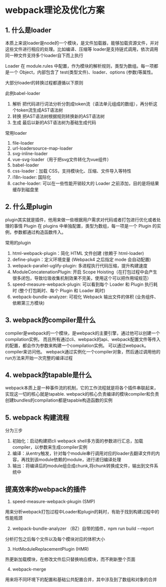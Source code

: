 # webpack理论及优化方案

## 1. 什么是loader

本质上来说loader是node的一个模块，是文件加载器，能够加载资源文件，并对这些文件进行相应的处理。比如编译、压缩等
loader是支持链式调用，依次调用同一种文件支持多个loader自下而上执行

Loader 在 module.rules 中配置，作为模块的解析规则，类型为数组。每一项都是一个 Object，内部包含了 test(类型文件)、loader、options (参数)等属性。

大部分loader的转换过程都遵循以下原则

此例babel-loader

1. 解析 把代码进行词法分析分割成token流（语法单元组成的数组），再分析这个token流生成AST语法树
2. 转换 把AST语法树根据规则转换新的AST语法树
3. 生成 最后以新的AST语法树为基础生成代码

常用loader

1. file-loader
2. url-loadersource-map-loader
3. svg-inline-loader
4. vue-svg-loader（用于把svg文件转化为vue组件）
5. babel-loader
6. css-loader：加载 CSS，支持模块化、压缩、文件导入等特性
7. i18n-loader: 国际化
8. cache-loader: 可以在一些性能开销较大的 Loader 之前添加，目的是将结果缓存到磁盘里

## 2. 什么是plugin

plugin其实就是插件，他用来做一些根据用户需求对代码或者打包进行优化或者处理的事情
Plugin 在 plugins 中单独配置，类型为数组，每一项是一个 Plugin 的实例，参数都通过构造函数传入。

常用的plugin

1. html-webpack-plugin：简化 HTML 文件创建 (依赖于 html-loader)
2. define-plugin：定义环境变量 (Webpack4 之后指定 mode 会自动配置)
3. webpack-parallel-uglify-plugin: 多进程执行代码压缩，提升构建速度
4. ModuleConcatenationPlugin: 开启 Scope Hoisting（在打包过程中会产生很多闭包，导致垃圾收集机制效果不完美，使用这个可以把作用域规范）
5. speed-measure-webpack-plugin: 可以看到每个 Loader 和 Plugin 执行耗时 (整个打包耗时、每个 Plugin 和 Loader 耗时)
6. webpack-bundle-analyzer: 可视化 Webpack 输出文件的体积 (业务组件、依赖第三方模块)

## 3. webpack的compiler是什么

compiler是webpack的一个模块，是webpack的主要引擎，通过他可以创建一个compilation实例，
而且所有通过cli、webpack的api、webpack配置文件等传入的配置，都会作为参数来构建一个compilation实例。
可以通过webpack。compiler来访问他。
webpack通过实例化一个compiler对象，然后通过调用他的run方法来开始一次完整的编译过程

## 4. webpack的tapable是什么

webpack本质上是一种事件流的机制，它的工作流程就是将各个插件串联起来，实现这一切的核心就是tapable.
webpack的核心负责编译的模块compiler和负责创建bundles的compilation都是tapable构造函数的实例

## 5. webpack 构建流程

分为三步 

1. 初始化：启动构建把cli webpack shell多方面的参数进行汇总，加载compiler，以参数来生成compiler实例
2. 编译：从entry触发，针对每个module串行调用对应的loader去翻译文件的内容，再找到该module依赖的module，进行递归编译处理
3. 输出：将编译后的module组合成chunk,将chunk转换成文件，输出到文件系统中

## 提高效率的webpack的插件

1. speed-measure-webpack-pkugin (SMP)

用来分析webpack打包过程中Loader和plugin的耗时，有助于找到构建过程中的性能瓶颈

2. webpack-bundle-analyzer （BZ）自带的插件，npm run build --report

分析打包之后每个文件以及每个模块对应的体积大小

3. HotModuleReplacementPlugin (HMR)

热更新加载模块，在修改文件后只替换响应模块，而不刷新整个页面

4. webpack-merge 
   
用来将不同环境下的配置和基础公共配置合并，其中涉及到了数组和对象的合并
